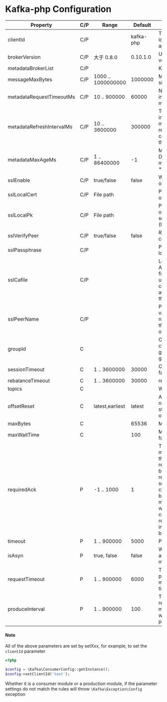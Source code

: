 Kafka-php Configuration
==================

| Property	| C/P	| Range	| Default | Desc |
| --  | -- | -- | -- | -- |
| clientId | C/P |  | kafka-php | This is a user supplied identifier for the client application | 
| brokerVersion | C/P | 大于 0.8.0 | 0.10.1.0 | User supplied broker version |
| metadataBrokerList | C/P | | | Kafka Broker server list |
| messageMaxBytes | C/P | 1000 .. 1000000000 | 1000000 | Maximum transmit message size. |
| metadataRequestTimeoutMs | C/P | 10 .. 900000 | 60000 | Non-topic request timeout in milliseconds. This is for metadata requests, etc. |
| metadataRefreshIntervalMs | C/P | 10 .. 3600000  | 300000 | Topic metadata refresh interval in milliseconds. The metadata is automatically refreshed on error and connect. Use -1 to disable the intervalled refresh.  |
| metadataMaxAgeMs | C/P | 1 .. 86400000 | -1 | Metadata cache max age. Defaults to metadata.refresh.interval.ms * 3 |
| sslEnable | C/P | true/false | false | Whether enable ssl connect or not |
| sslLocalCert | C/P | File path |  | Path to local certificate file on filesystem. |
| sslLocalPk | C/P | File path |  | Path to local private key file on filesystem in case of separate files for certificate (local_cert) and private key. |
| sslVerifyPeer | C/P | true/false | false | Require verification of SSL certificate used. |
| sslPassphrase | C/P |  |  | Passphrase with which your local_cert file was encoded. |
| sslCafile | C/P |  |  | Location of Certificate Authority file on local filesystem which should be used with the verify_peer context option to authenticate the identity of the remote peer.|
| sslPeerName | C/P |  |  | Peer name to be used. If this value is not set, then the name is guessed based on the hostname used when opening the stream. |
| groupId | C |  | |  Client group id string. All clients sharing the same group.id belong to the same group. |
| sessionTimeout | C | 1 .. 3600000 | 30000 | Client group session and failure detection timeout.  |
| rebalanceTimeout | C | 1 .. 3600000 | 30000 | rebalance join wait timeout |
| topics | C | | |  Want consumer topics | 
| offsetReset | C | latest,earliest | latest | Action to take when there is no initial offset in offset store or the desired offset is out of range |
| maxBytes | C |  | 65536 | Maximum bytes to fetch. |
| maxWaitTime | C |  | 100 | Maximum time in ms to wait for the response |
| requiredAck | P | -1 .. 1000 | 1 | This field indicates how many acknowledgements the leader broker must receive from ISR brokers before responding to the request: 0=Broker does not send any response/ack to client, 1=Only the leader broker will need to ack the message, -1 or all=broker will block until message is committed by all in sync replicas (ISRs) or broker\'s in.sync.replicas setting before sending response.  |
| timeout | P | 1 .. 900000 | 5000 | Producer request timeout |
| isAsyn | P | true, false | false | Whether to use asynchronous production messages |
| requestTimeout | P | 1 .. 900000 | 6000 |  The total timeout of the production message, which must be greater than the timeout config parameter |
| produceInterval | P | 1 .. 900000 | 100 | The time interval at which requests for production messages are executed when the message is produced asynchronously |

#### Note

All of the above parameters are set by setXxx, for example, to set the `clientId` parameter

```php
<?php

$config = \Kafka\ConsumerConfig::getInstance();
$config->setClientId('test');
```

Whether it is a consumer module or a production module, if the parameter settings do not match the rules will throw `\Kafka\Exception\Config` exception

